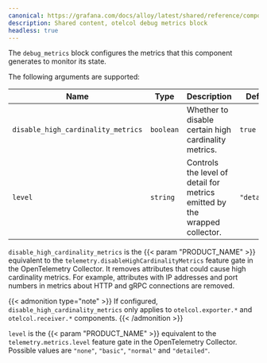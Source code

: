 ```yaml
---
canonical: https://grafana.com/docs/alloy/latest/shared/reference/components/otelcol-debug-metrics-block/
description: Shared content, otelcol debug metrics block
headless: true
---
```


The `debug_metrics` block configures the metrics that this component generates to monitor its state.

The following arguments are supported:

| Name                               | Type      | Description                                                                | Default      | Required |
| ---------------------------------- | --------- | -------------------------------------------------------------------------- | ------------ | -------- |
| `disable_high_cardinality_metrics` | `boolean` | Whether to disable certain high cardinality metrics.                       | `true`       | no       |
| `level`                            | `string`  | Controls the level of detail for metrics emitted by the wrapped collector. | `"detailed"` | no       |

`disable_high_cardinality_metrics` is the {{< param "PRODUCT_NAME" >}} equivalent to the `telemetry.disableHighCardinalityMetrics` feature gate in the OpenTelemetry Collector.
It removes attributes that could cause high cardinality metrics.
For example, attributes with IP addresses and port numbers in metrics about HTTP and gRPC connections are removed.

{{< admonition type="note" >}}
If configured, `disable_high_cardinality_metrics` only applies to `otelcol.exporter.*` and `otelcol.receiver.*` components.
{{< /admonition >}}

`level` is the {{< param "PRODUCT_NAME" >}} equivalent to the `telemetry.metrics.level` feature gate in the OpenTelemetry Collector.
Possible values are `"none"`, `"basic"`, `"normal"` and `"detailed"`.
